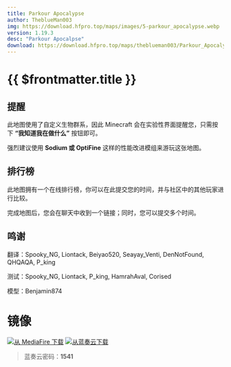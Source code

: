 ```yaml
---
title: Parkour Apocalypse
author: TheblueMan003
img: https://download.hfpro.top/maps/images/5-parkour_apocalypse.webp
version: 1.19.3
desc: "Parkour Apocalpse"
download: https://download.hfpro.top/maps/theblueman003/Parkour_Apocalypse.zip
---
```


# {{ $frontmatter.title }}

## 提醒

此地图使用了自定义生物群系，因此 Minecraft 会在实验性界面提醒您，只需按下 **“我知道我在做什么”** 按钮即可。

强烈建议使用 **Sodium 或 OptiFine** 这样的性能改进模组来游玩这张地图。

## 排行榜

此地图拥有一个在线排行榜，你可以在此提交您的时间，并与社区中的其他玩家进行比较。

完成地图后，您会在聊天中收到一个链接；同时，您可以提交多个时间。

## 鸣谢

翻译：Spooky_NG, Liontack, Beiyao520, Seayay_Venti, DenNotFound, QHQAQA, P_king

测试：Spooky_NG, Liontack, P_king, HamrahAval, Corised

模型：Benjamin874

# 镜像

[![从 MediaFire 下载](https://img.shields.io/badge/MediaFire-0077FF.svg?style=for-the-badge&logo=mediafire&logoColor=white)](https://www.mediafire.com/file/hnj0f0ej3tstou2/Parkour+Apocalypse.zip/file)
[![从蓝奏云下载](https://img.shields.io/badge/%E8%93%9D%E5%A5%8F%E4%BA%91-FF6600.svg?style=for-the-badge&logo=googlecloud&logoColor=white)](https://beiyao.lanzoul.com/i2Pby0dcy9fe)

> 蓝奏云密码：**1541**
